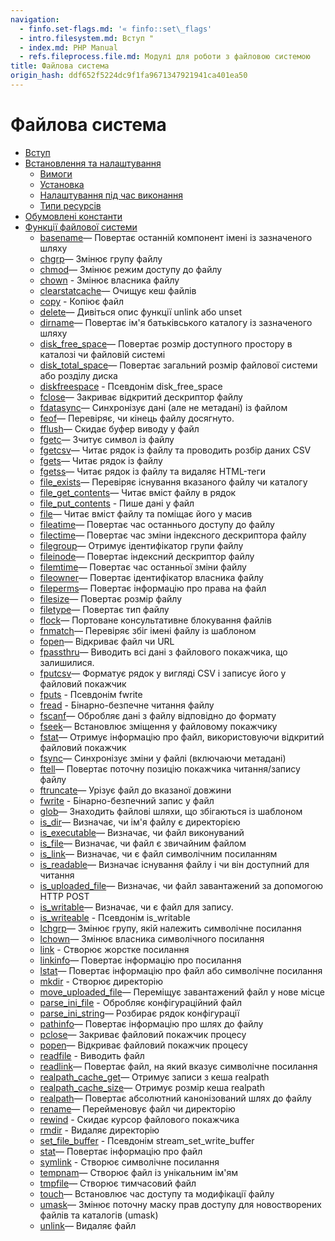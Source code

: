 ```yaml
---
navigation:
  - finfo.set-flags.md: '« finfo::set\_flags'
  - intro.filesystem.md: Вступ "
  - index.md: PHP Manual
  - refs.fileprocess.file.md: Модулі для роботи з файловою системою
title: Файлова система
origin_hash: ddf652f5224dc9f1fa9671347921941ca401ea50
---
```

# Файлова система

-   [Вступ](intro.filesystem.md)
-   [Встановлення та налаштування](filesystem.setup.md)
    -   [Вимоги](filesystem.requirements.md)
    -   [Установка](filesystem.installation.md)
    -   [Налаштування під час виконання](filesystem.configuration.md)
    -   [Типи ресурсів](filesystem.resources.md)
-   [Обумовлені константи](filesystem.constants.md)
-   [Функції файлової системи](ref.filesystem.md)
    -   [basename](function.basename.md)— Повертає останній компонент імені із зазначеного шляху
    -   [chgrp](function.chgrp.md)— Змінює групу файлу
    -   [chmod](function.chmod.md)— Змінює режим доступу до файлу
    -   [chown](function.chown.md) \- Змінює власника файлу
    -   [clearstatcache](function.clearstatcache.md)— Очищує кеш файлів
    -   [copy](function.copy.md) \- Копіює файл
    -   [delete](function.delete.md)— Дивіться опис функції unlink або unset
    -   [dirname](function.dirname.md)— Повертає ім'я батьківського каталогу із зазначеного шляху
    -   [disk\_free\_space](function.disk-free-space.md)— Повертає розмір доступного простору в каталозі чи файловій системі
    -   [disk\_total\_space](function.disk-total-space.md)— Повертає загальний розмір файлової системи або розділу диска
    -   [diskfreespace](function.diskfreespace.md) \- Псевдонім disk\_free\_space
    -   [fclose](function.fclose.md)— Закриває відкритий дескриптор файлу
    -   [fdatasync](function.fdatasync.md)— Синхронізує дані (але не метадані) із файлом
    -   [feof](function.feof.md)— Перевіряє, чи кінець файлу досягнуто.
    -   [fflush](function.fflush.md)— Скидає буфер виводу у файл
    -   [fgetc](function.fgetc.md)— Зчитує символ із файлу
    -   [fgetcsv](function.fgetcsv.md)— Читає рядок із файлу та проводить розбір даних CSV
    -   [fgets](function.fgets.md)— Читає рядок із файлу
    -   [fgetss](function.fgetss.md)— Читає рядок із файлу та видаляє HTML-теги
    -   [file\_exists](function.file-exists.md)— Перевіряє існування вказаного файлу чи каталогу
    -   [file\_get\_contents](function.file-get-contents.md)— Читає вміст файлу в рядок
    -   [file\_put\_contents](function.file-put-contents.md) \- Пише дані у файл
    -   [file](function.file.md)— Читає вміст файлу та поміщає його у масив
    -   [fileatime](function.fileatime.md)— Повертає час останнього доступу до файлу
    -   [filectime](function.filectime.md)— Повертає час зміни індексного дескриптора файлу
    -   [filegroup](function.filegroup.md)— Отримує ідентифікатор групи файлу
    -   [fileinode](function.fileinode.md)— Повертає індексний дескриптор файлу
    -   [filemtime](function.filemtime.md)— Повертає час останньої зміни файлу
    -   [fileowner](function.fileowner.md)— Повертає ідентифікатор власника файлу
    -   [fileperms](function.fileperms.md)— Повертає інформацію про права на файл
    -   [filesize](function.filesize.md)— Повертає розмір файлу
    -   [filetype](function.filetype.md)— Повертає тип файлу
    -   [flock](function.flock.md)— Портоване консультативне блокування файлів
    -   [fnmatch](function.fnmatch.md)— Перевіряє збіг імені файлу із шаблоном
    -   [fopen](function.fopen.md)— Відкриває файл чи URL
    -   [fpassthru](function.fpassthru.md)— Виводить всі дані з файлового покажчика, що залишилися.
    -   [fputcsv](function.fputcsv.md)— Форматує рядок у вигляді CSV і записує його у файловий покажчик
    -   [fputs](function.fputs.md) \- Псевдонім fwrite
    -   [fread](function.fread.md) \- Бінарно-безпечне читання файлу
    -   [fscanf](function.fscanf.md)— Обробляє дані з файлу відповідно до формату
    -   [fseek](function.fseek.md)— Встановлює зміщення у файловому покажчику
    -   [fstat](function.fstat.md)— Отримує інформацію про файл, використовуючи відкритий файловий покажчик
    -   [fsync](function.fsync.md)— Синхронізує зміни у файлі (включаючи метадані)
    -   [ftell](function.ftell.md)— Повертає поточну позицію покажчика читання/запису файлу
    -   [ftruncate](function.ftruncate.md)— Урізує файл до вказаної довжини
    -   [fwrite](function.fwrite.md) \- Бінарно-безпечний запис у файл
    -   [glob](function.glob.md)— Знаходить файлові шляхи, що збігаються із шаблоном
    -   [is\_dir](function.is-dir.md)— Визначає, чи ім'я файлу є директорією
    -   [is\_executable](function.is-executable.md)— Визначає, чи файл виконуваний
    -   [is\_file](function.is-file.md)— Визначає, чи файл є звичайним файлом
    -   [is\_link](function.is-link.md)— Визначає, чи є файл символічним посиланням
    -   [is\_readable](function.is-readable.md)— Визначає існування файлу і чи він доступний для читання
    -   [is\_uploaded\_file](function.is-uploaded-file.md)— Визначає, чи файл завантажений за допомогою HTTP POST
    -   [is\_writable](function.is-writable.md)— Визначає, чи є файл для запису.
    -   [is\_writeable](function.is-writeable.md) \- Псевдонім is\_writable
    -   [lchgrp](function.lchgrp.md)— Змінює групу, якій належить символічне посилання
    -   [lchown](function.lchown.md)— Змінює власника символічного посилання
    -   [link](function.link.md) \- Створює жорстке посилання
    -   [linkinfo](function.linkinfo.md)— Повертає інформацію про посилання
    -   [lstat](function.lstat.md)— Повертає інформацію про файл або символічне посилання
    -   [mkdir](function.mkdir.md) \- Створює директорію
    -   [move\_uploaded\_file](function.move-uploaded-file.md)— Переміщує завантажений файл у нове місце
    -   [parse\_ini\_file](function.parse-ini-file.md) \- Обробляє конфігураційний файл
    -   [parse\_ini\_string](function.parse-ini-string.md)— Розбирає рядок конфігурації
    -   [pathinfo](function.pathinfo.md)— Повертає інформацію про шлях до файлу
    -   [pclose](function.pclose.md)— Закриває файловий покажчик процесу
    -   [popen](function.popen.md)— Відкриває файловий покажчик процесу
    -   [readfile](function.readfile.md) \- Виводить файл
    -   [readlink](function.readlink.md)— Повертає файл, на який вказує символічне посилання
    -   [realpath\_cache\_get](function.realpath-cache-get.md)— Отримує записи з кеша realpath
    -   [realpath\_cache\_size](function.realpath-cache-size.md)— Отримує розмір кеша realpath
    -   [realpath](function.realpath.md)— Повертає абсолютний канонізований шлях до файлу
    -   [rename](function.rename.md)— Перейменовує файл чи директорію
    -   [rewind](function.rewind.md) \- Скидає курсор файлового покажчика
    -   [rmdir](function.rmdir.md) \- Видаляє директорію
    -   [set\_file\_buffer](function.set-file-buffer.md) \- Псевдонім stream\_set\_write\_buffer
    -   [stat](function.stat.md)— Повертає інформацію про файл
    -   [symlink](function.symlink.md) \- Створює символічне посилання
    -   [tempnam](function.tempnam.md)— Створює файл із унікальним ім'ям
    -   [tmpfile](function.tmpfile.md)— Створює тимчасовий файл
    -   [touch](function.touch.md)— Встановлює час доступу та модифікації файлу
    -   [umask](function.umask.md)— Змінює поточну маску прав доступу для новостворених файлів та каталогів (umask)
    -   [unlink](function.unlink.md)— Видаляє файл
